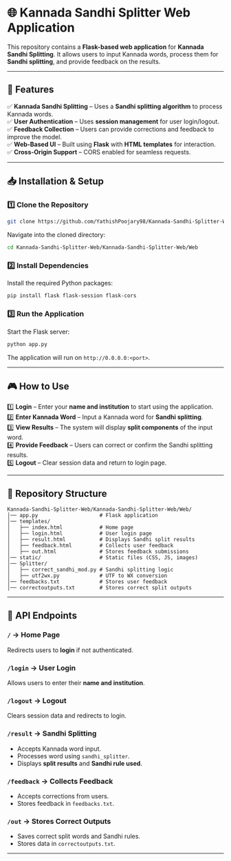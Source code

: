 # 🌐 Kannada Sandhi Splitter Web Application

This repository contains a **Flask-based web application** for **Kannada Sandhi Splitting**. It allows users to input Kannada words, process them for **Sandhi splitting**, and provide feedback on the results.

---

## 🚀 Features

✅ **Kannada Sandhi Splitting** – Uses a **Sandhi splitting algorithm** to process Kannada words.  
✅ **User Authentication** – Uses **session management** for user login/logout.  
✅ **Feedback Collection** – Users can provide corrections and feedback to improve the model.  
✅ **Web-Based UI** – Built using **Flask** with **HTML templates** for interaction.  
✅ **Cross-Origin Support** – CORS enabled for seamless requests.

---

## 📥 Installation & Setup

### 1️⃣ Clone the Repository
```bash
git clone https://github.com/YathishPoojary98/Kannada-Sandhi-Splitter-Web.git
```
Navigate into the cloned directory:
```bash
cd Kannada-Sandhi-Splitter-Web/Kannada-Sandhi-Splitter-Web/Web
```

### 2️⃣ Install Dependencies
Install the required Python packages:
```bash
pip install flask flask-session flask-cors
```

### 3️⃣ Run the Application
Start the Flask server:
```bash
python app.py
```

The application will run on `http://0.0.0.0:<port>`.

---

## 🎮 How to Use

1️⃣ **Login** – Enter your **name and institution** to start using the application.  
2️⃣ **Enter Kannada Word** – Input a Kannada word for **Sandhi splitting**.  
3️⃣ **View Results** – The system will display **split components** of the input word.  
4️⃣ **Provide Feedback** – Users can correct or confirm the Sandhi splitting results.  
5️⃣ **Logout** – Clear session data and return to login page.

---

## 📂 Repository Structure

```
Kannada-Sandhi-Splitter-Web/Kannada-Sandhi-Splitter-Web/Web/
│── app.py                    # Flask application
│── templates/
│   ├── index.html            # Home page
│   ├── login.html            # User login page
│   ├── result.html           # Displays Sandhi split results
│   ├── feedback.html         # Collects user feedback
│   ├── out.html              # Stores feedback submissions
│── static/                   # Static files (CSS, JS, images)
│── Splitter/
│   ├── correct_sandhi_mod.py # Sandhi splitting logic
│   ├── utf2wx.py             # UTF to WX conversion
│── feedbacks.txt             # Stores user feedback
│── correctoutputs.txt        # Stores correct split outputs
```

---

## 🎯 API Endpoints

### `/` → Home Page
Redirects users to **login** if not authenticated.

### `/login` → User Login
Allows users to enter their **name and institution**.

### `/logout` → Logout
Clears session data and redirects to login.

### `/result` → Sandhi Splitting
- Accepts Kannada word input.
- Processes word using `sandhi_splitter`.
- Displays **split results** and **Sandhi rule used**.

### `/feedback` → Collects Feedback
- Accepts corrections from users.
- Stores feedback in `feedbacks.txt`.

### `/out` → Stores Correct Outputs
- Saves correct split words and Sandhi rules.
- Stores data in `correctoutputs.txt`.

---
